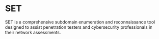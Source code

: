 # SET
SET is a comprehensive subdomain enumeration and reconnaissance tool designed to assist penetration testers and cybersecurity professionals in their network assessments. 
